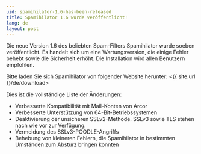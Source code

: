 ```yaml
---
uid: spamihilator-1.6-has-been-released
title: Spamihilator 1.6 wurde veröffentlicht!
lang: de
layout: post
---
```


Die neue Version 1.6 des beliebten Spam-Filters Spamihilator
wurde soeben veröffentlicht. Es handelt sich um eine
Wartungsversion, die einige Fehler behebt sowie die Sicherheit erhöht.
Die Installation wird allen Benutzern empfohlen.

Bitte laden Sie sich Spamihilator von folgender Website herunter:
<{{ site.url }}/de/download>

Dies ist die vollständige Liste der Änderungen:

* Verbesserte Kompatibilität mit Mail-Konten von Arcor
* Verbesserte Unterstützung von 64-Bit-Betriebssystemen
* Deaktivierung der unsicheren SSLv2-Methode. SSLv3 sowie TLS stehen
  nach wie vor zur Verfügung.
* Vermeidung des SSLv3-POODLE-Angriffs
* Behebung von kleineren Fehlern, die Spamihilator in bestimmten Umständen
  zum Absturz bringen konnten
